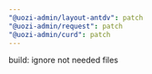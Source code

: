 ```yaml
---
"@uozi-admin/layout-antdv": patch
"@uozi-admin/request": patch
"@uozi-admin/curd": patch
---
```


build: ignore not needed files
